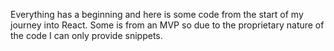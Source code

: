 Everything has a beginning and here is some code from the start of my journey into React. Some is from an MVP so due to the proprietary nature of the code I can only provide snippets.
